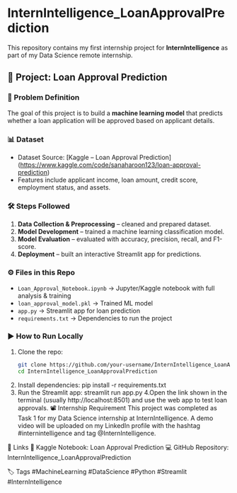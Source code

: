 # InternIntelligence_LoanApprovalPrediction
This repository contains my first internship project for **InternIntelligence** as part of my Data Science remote internship.
## 🚀 Project: Loan Approval Prediction
### 📌 Problem Definition
The goal of this project is to build a **machine learning model** that predicts whether a loan application will be approved based on applicant details.
### 📊 Dataset
- Dataset Source: [Kaggle – Loan Approval Prediction] (https://www.kaggle.com/code/sanaharoon123/loan-approval-prediction)  
- Features include applicant income, loan amount, credit score, employment status, and assets.
### 🛠️ Steps Followed
1. **Data Collection & Preprocessing** – cleaned and prepared dataset.
2. **Model Development** – trained a machine learning classification model.
3. **Model Evaluation** – evaluated with accuracy, precision, recall, and F1-score.
4. **Deployment** – built an interactive Streamlit app for predictions.
### ⚙️ Files in this Repo
- `Loan_Approval_Notebook.ipynb` → Jupyter/Kaggle notebook with full analysis & training  
- `loan_approval_model.pkl` → Trained ML model  
- `app.py` → Streamlit app for loan prediction  
- `requirements.txt` → Dependencies to run the project  
### ▶️ How to Run Locally
1. Clone the repo:
   ```bash
   git clone https://github.com/your-username/InternIntelligence_LoanApprovalPrediction.git
   cd InternIntelligence_LoanApprovalPrediction
2. Install dependencies:
     pip install -r requirements.txt
3. Run the Streamlit app:
    streamlit run app.py
4.Open the link shown in the terminal (usually http://localhost:8501) and use the web app to test loan approvals.
📽️ Internship Requirement
This project was completed as Task 1 for my Data Science internship at InternIntelligence.
A demo video will be uploaded on my LinkedIn profile with the hashtag #internintelligence and tag @InternIntelligence.

🔗 Links
📓 Kaggle Notebook: Loan Approval Prediction
💻 GitHub Repository: InternIntelligence_LoanApprovalPrediction

🏷️ Tags
#MachineLearning #DataScience #Python #Streamlit #InternIntelligence

